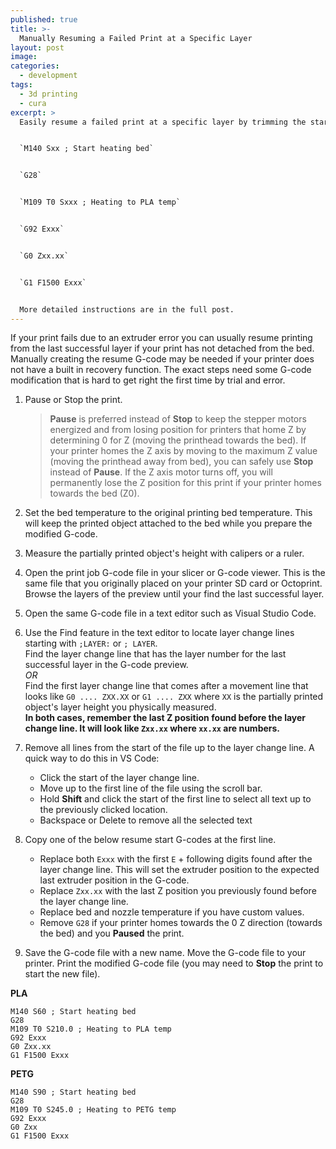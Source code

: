 ```yaml
---
published: true
title: >-
  Manually Resuming a Failed Print at a Specific Layer
layout: post
image: 
categories:
  - development
tags:
  - 3d printing
  - cura
excerpt: >
  Easily resume a failed print at a specific layer by trimming the start of your G-code file and adding the below resume start G-code.


  `M140 Sxx ; Start heating bed`


  `G28`


  `M109 T0 Sxxx ; Heating to PLA temp`


  `G92 Exxx`


  `G0 Zxx.xx`


  `G1 F1500 Exxx`


  More detailed instructions are in the full post.
---
```


If your print fails due to an extruder error you can usually resume printing from the last successful layer if your print has not detached from the bed. Manually creating the resume G-code may be needed if your printer does not have a built in recovery function. The exact steps need some G-code modification that is hard to get right the first time by trial and error.

1. Pause or Stop the print.

    > **Pause** is preferred instead of **Stop** to keep the stepper motors energized and from losing position for printers that home Z by determining 0 for Z (moving the printhead towards the bed). If your printer homes the Z axis by moving to the maximum Z value (moving the printhead away from bed), you can safely use **Stop** instead of **Pause**. If the Z axis motor turns off, you will permanently lose the Z position for this print if your printer homes towards the bed (Z0).

2. Set the bed temperature to the original printing bed temperature. This will keep the printed object attached to the bed while you prepare the modified G-code.

3. Measure the partially printed object's height with calipers or a ruler.

4. Open the print job G-code file in your slicer or G-code viewer. This is the same file that you originally placed on your printer SD card or Octoprint. Browse the layers of the preview until your find the last successful layer.

5. Open the same G-code file in a text editor such as Visual Studio Code.

6. Use the Find feature in the text editor to locate layer change lines starting with `;LAYER:` or `; LAYER`.  
Find the layer change line that has the layer number for the last successful layer in the G-code preview.  
*OR*  
Find the first layer change line that comes after a movement line that looks like `G0 .... ZXX.XX` or `G1 .... ZXX` where `XX` is the partially printed object's layer height you physically measured.  
**In both cases, remember the last Z position found before the layer change line. It will look like `Zxx.xx` where `xx.xx` are numbers.**


7. Remove all lines from the start of the file up to the layer change line. A quick way to do this in VS Code:
    - Click the start of the layer change line.
    - Move up to the first line of the file using the scroll bar.
    - Hold **Shift** and click the start of the first line to select all text up to the previously clicked location.
    - Backspace or Delete to remove all the selected text

8. Copy one of the below resume start G-codes at the first line.  
    - Replace both `Exxx` with the first `E` + following digits found after the layer change line. This will set the extruder position to the expected last extruder position in the G-code.
    - Replace `Zxx.xx` with the last Z position you previously found before the layer change line.
    - Replace bed and nozzle temperature if you have custom values.
    - Remove `G28` if your printer homes towards the 0 Z direction (towards the bed) and you **Paused** the print.

9. Save the G-code file with a new name. Move the G-code file to your printer. Print the modified G-code file (you may need to **Stop** the print to start the new file).

**PLA**

```gcode
M140 S60 ; Start heating bed
G28
M109 T0 S210.0 ; Heating to PLA temp
G92 Exxx
G0 Zxx.xx
G1 F1500 Exxx
```

**PETG**

```gcode
M140 S90 ; Start heating bed
G28
M109 T0 S245.0 ; Heating to PETG temp
G92 Exxx
G0 Zxx
G1 F1500 Exxx
```
